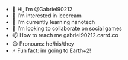 - 👋 Hi, I’m @Gabriel90212
- 👀 I’m interested in icecream
- 🌱 I’m currently learning nanotech
- 💞️ I’m looking to collaborate on social games
- 📫 How to reach me gabriel90212.carrd.co
- 😄 Pronouns: he/his/they
- ⚡ Fun fact: im going to Earth+2!
